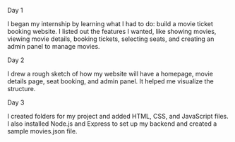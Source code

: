 Day 1

I began my internship by learning what I had to do: build a movie ticket booking website. I listed out the features I wanted, like showing movies, viewing movie details, booking tickets, selecting seats, and creating an admin panel to manage movies.


Day 2

I drew a rough sketch of how my website will have a homepage, movie details page, seat booking, and admin panel. It helped me visualize the structure.

Day 3

I created folders for my project and added HTML, CSS, and JavaScript files. I also installed Node.js and Express to set up my backend and created a sample movies.json file.
